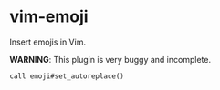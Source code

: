 vim-emoji
=========

Insert emojis in Vim.

**WARNING**: This plugin is very buggy and incomplete.

```vim
call emoji#set_autoreplace()
```
